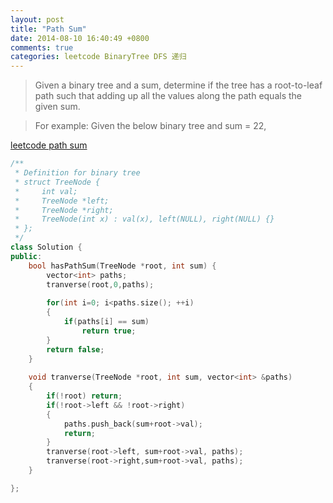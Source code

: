 ```yaml
---
layout: post
title: "Path Sum"
date: 2014-08-10 16:40:49 +0800
comments: true
categories: leetcode BinaryTree DFS 递归
---
```

>Given a binary tree and a sum, determine if the tree has a root-to-leaf path such that adding up all the values along the path equals the given sum.

>For example:
Given the below binary tree and sum = 22,
<!--more-->

[leetcode path sum](https://oj.leetcode.com/problems/path-sum/)


```c++
/**
 * Definition for binary tree
 * struct TreeNode {
 *     int val;
 *     TreeNode *left;
 *     TreeNode *right;
 *     TreeNode(int x) : val(x), left(NULL), right(NULL) {}
 * };
 */
class Solution {
public:
    bool hasPathSum(TreeNode *root, int sum) {
        vector<int> paths;
        tranverse(root,0,paths);
        
        for(int i=0; i<paths.size(); ++i)
        {
            if(paths[i] == sum) 
                return true;
        }
        return false;
    }
    
    void tranverse(TreeNode *root, int sum, vector<int> &paths)
    {
        if(!root) return;
        if(!root->left && !root->right)
        {
            paths.push_back(sum+root->val);
            return;
        }
        tranverse(root->left, sum+root->val, paths);
        tranverse(root->right,sum+root->val, paths);
    }

};
```
